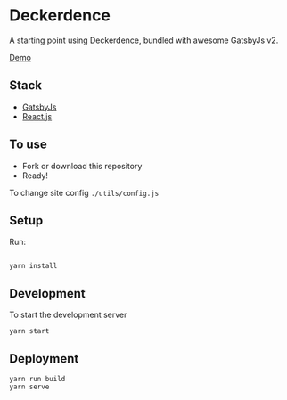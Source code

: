 # Deckerdence

A starting point using Deckerdence, bundled with awesome GatsbyJs v2.

[Demo](https://deckerdence.netlify.com/)

## Stack

- [GatsbyJs](https://www.gatsbyjs.org/)
- [React.js](https://reactjs.org/)

## To use

- Fork or download this repository
- Ready!

To change site config `./utils/config.js`

## Setup

Run:

```

yarn install

```

## Development

To start the development server

```
yarn start
```

## Deployment

```
yarn run build
yarn serve
```
